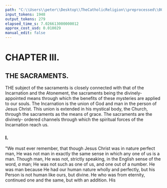 ```yaml
---
path: "C:\\Users\\peter\\Desktop\\TheCatholicReligion\\preprocessed\\00270.jpg"
input_tokens: 1948
output_tokens: 279
elapsed_time_s: 7.026613000000012
approx_cost_usd: 0.010029
manual_edit: false
---
```

# CHAPTER III.

## THE SACRAMENTS.

THE subject of the sacraments is closely
connected with that of the Incarnation
and the Atonement, the sacraments being the
divinely-appointed means through which the
benefits of these mysteries are applied to our
souls. The Incarnation is the union of God
and man in the person of Jesus Christ. This
union is extended in his mystical body, the
Church, through the sacraments as the means
of grace. The sacraments are the divinely-
ordered channels through which the spiritual
forces of the Incarnation reach us.

### I.

"We must ever remember, that though Jesus
Christ was in nature perfect man, He was not
man in exactly the same sense in which any
one of us is a man. Though man, He was not,
strictly speaking, in the English sense of the
word, *a* man; He was not such as one of us,
and one out of a number. He was man because
He had our human nature wholly and perfectly,
but his Person is not human like ours, but
divine. He who was from eternity, continued
one and the same, but with an addition. His